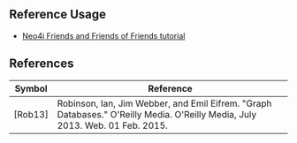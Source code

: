 ## Reference Usage

 - [Neo4j Friends and Friends of Friends tutorial](http://neo4j.com/docs/stable/tutorials-java-embedded-traversal.html)

## References

Symbol | Reference
------------- | -------------
[Rob13] | Robinson, Ian, Jim Webber, and Emil Eifrem. "Graph Databases." O'Reilly Media. O'Reilly Media, July 2013. Web. 01 Feb. 2015.
